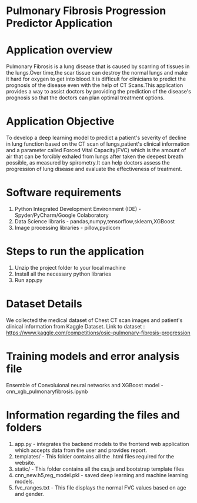 # Pulmonary Fibrosis Progression Predictor Application

# Application overview
Pulmonary Fibrosis is a lung disease that is caused by scarring of tissues in the lungs.Over time,the scar tissue can destroy the normal lungs and make it hard for oxygen to get into blood.It is difficult for clinicians to predict the prognosis of the disease even with the help of CT Scans.This application provides a way to assist doctors by providing the prediction of the disease's prognosis so that the doctors can plan optimal treatment options.

# Application Objective 
To develop a deep learning model to predict a patient's severity of decline in lung function based on the CT scan of lungs,patient's clinical information and a parameter called Forced Vital Capacity(FVC) which is the amount of air that can be forcibly exhaled from lungs after taken the deepest breath possible, as measured by spirometry.It can help doctors assess the progression of lung disease and evaluate the effectiveness of treatment.

# Software requirements
1. Python Integrated Development Environment (IDE) - Spyder/PyCharm/Google Colaboratory
2. Data Science libraris - pandas,numpy,tensorflow,sklearn,XGBoost
3. Image processing libraries - pillow,pydicom 

# Steps to run the application
1. Unzip the project folder to your local machine
2. Install all the necessary python libraries
3. Run app.py 

# Dataset Details
We collected the medical dataset of Chest CT scan images and patient's clinical information from Kaggle Dataset.
Link to dataset : https://www.kaggle.com/competitions/osic-pulmonary-fibrosis-progression

# Training models and error analysis file
Ensemble of Convoluional neural networks and XGBoost model - cnn_xgb_pulmonaryfibrosis.ipynb

# Information regarding the files and folders
1. app.py - integrates the backend models to the frontend web application which accepts data from the user and provides report.
2. templates/ - This folder contains all the .html files required for the website.
3. static/ - This folder contains all the css,js and bootstrap template files
4. cnn_new.h5,reg_model.pkl - saved deep learning and machine learning models.
5. fvc_ranges.txt - This file displays the normal FVC values based on age and gender.





